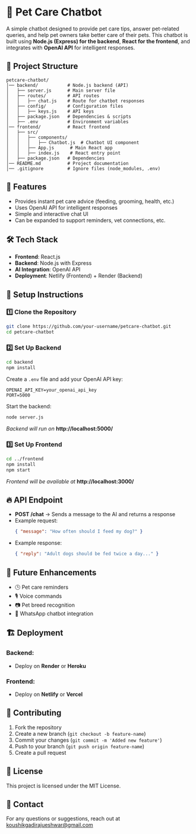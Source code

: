 # 🐶 Pet Care Chatbot

A simple chatbot designed to provide pet care tips, answer pet-related queries, and help pet owners take better care of their pets. This chatbot is built using **Node.js (Express) for the backend**, **React for the frontend**, and integrates with **OpenAI API** for intelligent responses.

## 📂 Project Structure

```
petcare-chatbot/
│── backend/           # Node.js backend (API)
│   ├── server.js      # Main server file
│   ├── routes/        # API routes
│   │   ├── chat.js    # Route for chatbot responses
│   ├── config/        # Configuration files
│   │   ├── keys.js    # API keys
│   ├── package.json   # Dependencies & scripts
│   ├── .env           # Environment variables
│── frontend/          # React frontend
│   ├── src/
│   │   ├── components/
│   │   │   ├── Chatbot.js  # Chatbot UI component
│   │   ├── App.js      # Main React app
│   │   ├── index.js    # React entry point
│   ├── package.json   # Dependencies
│── README.md          # Project documentation
│── .gitignore         # Ignore files (node_modules, .env)
```

## 🚀 Features
- Provides instant pet care advice (feeding, grooming, health, etc.)
- Uses OpenAI API for intelligent responses
- Simple and interactive chat UI
- Can be expanded to support reminders, vet connections, etc.

## 🛠 Tech Stack
- **Frontend**: React.js
- **Backend**: Node.js with Express
- **AI Integration**: OpenAI API
- **Deployment**: Netlify (Frontend) + Render (Backend)

## 📌 Setup Instructions

### 1️⃣ Clone the Repository
```bash
git clone https://github.com/your-username/petcare-chatbot.git
cd petcare-chatbot
```

### 2️⃣ Set Up Backend
```bash
cd backend
npm install
```
Create a `.env` file and add your OpenAI API key:
```
OPENAI_API_KEY=your_openai_api_key
PORT=5000
```
Start the backend:
```bash
node server.js
```
_Backend will run on_ **http://localhost:5000/**

### 3️⃣ Set Up Frontend
```bash
cd ../frontend
npm install
npm start
```
_Frontend will be available at_ **http://localhost:3000/**

## 🔥 API Endpoint
- **POST /chat** → Sends a message to the AI and returns a response
- Example request:
  ```json
  { "message": "How often should I feed my dog?" }
  ```
- Example response:
  ```json
  { "reply": "Adult dogs should be fed twice a day..." }
  ```

## 🎯 Future Enhancements
- 🕒 Pet care reminders
- 🎙️ Voice commands
- 📷 Pet breed recognition
- 📱 WhatsApp chatbot integration

## 🏗 Deployment
### Backend:
- Deploy on **Render** or **Heroku**
### Frontend:
- Deploy on **Netlify** or **Vercel**

## 🤝 Contributing
1. Fork the repository
2. Create a new branch (`git checkout -b feature-name`)
3. Commit your changes (`git commit -m 'Added new feature'`)
4. Push to your branch (`git push origin feature-name`)
5. Create a pull request

## 📜 License
This project is licensed under the MIT License.

## 📧 Contact
For any questions or suggestions, reach out at koushikgadirajueshwar@gmail.com

